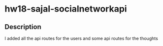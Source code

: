 # hw18-sajal-socialnetworkapi

## Description
I added all the api routes for the users and some api routes for the thoughts
